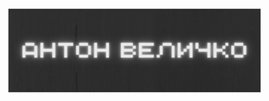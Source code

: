 ![Header](https://github.com/TonyCrafter/tonycrafter/blob/main/%D0%90%D0%BD%D1%82%D0%BE%D0%BD%20%D0%92%D0%B5%D0%BB%D0%B8%D1%87%D0%BA%D0%BE.png)
